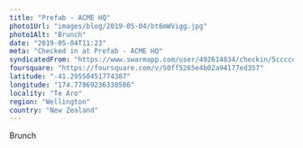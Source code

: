 ```yaml
---
title: "Prefab - ACME HQ"
photo1Url: "images/blog/2019-05-04/bt6mWVigg.jpg"
photo1Alt: "Brunch"
date: "2019-05-04T11:23"
meta: "Checked in at Prefab - ACME HQ"
syndicatedFrom: "https://www.swarmapp.com/user/492614834/checkin/5ccccd7b911fc4002cb5c615"
foursquare: "https://foursquare.com/v/50ff5265e4b02a94177ed357"
latitude: "-41.29550451774387"
longitude: "174.77869236338586"
locality: "Te Aro"
region: "Wellington"
country: "New Zealand"
---
```

Brunch
